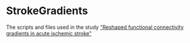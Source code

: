 # StrokeGradients

The scripts and files used in the study ["Reshaped functional connectivity gradients in acute ischemic stroke"](https://www.biorxiv.org/content/10.1101/2024.04.20.590191v2.abstract)
